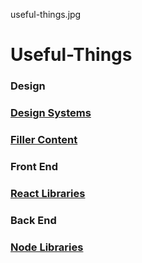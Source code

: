 useful-things.jpg

# Useful-Things

### Design
### [Design Systems](https://github.com/imdevan/Useful-Things/blob/master/Design%20Systems.md)
### [Filler Content](./Filler%20Content.md)

### Front End
### [React Libraries](https://github.com/imdevan/Useful-Things/blob/master/React%20Libraries.md)

### Back End
### [Node Libraries](./Node%20Libraries.md)
